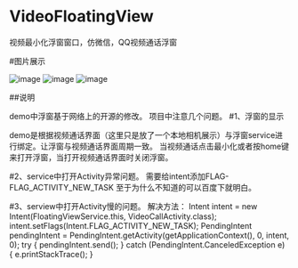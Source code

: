 # VideoFloatingView
视频最小化浮窗窗口，仿微信，QQ视频通话浮窗

#图片展示

![image](https://github.com/dalong982242260/VideoFloatingView/blob/master/jpg/1.jpg?raw=true)
![image](https://github.com/dalong982242260/VideoFloatingView/blob/master/jpg/2.jpg?raw=true)
![image](https://github.com/dalong982242260/VideoFloatingView/blob/master/jpg/3.jpg?raw=true)

##说明

demo中浮窗基于网络上的开源的修改。
项目中注意几个问题。
#1、浮窗的显示

demo是根据视频通话界面（这里只是放了一个本地相机展示）与浮窗service进行绑定。让浮窗与视频通话界面周期一致。
当视频通话点击最小化或者按home键来打开浮窗，当打开视频通话界面时关闭浮窗。

#2、service中打开Activity异常问题。
需要给intent添加FLAG-FLAG_ACTIVITY_NEW_TASK 至于为什么不知道的可以百度下就明白。

#3、serview中打开Activity慢的问题。
 解决方法：
     Intent intent = new Intent(FloatingViewService.this, VideoCallActivity.class);
     intent.setFlags(Intent.FLAG_ACTIVITY_NEW_TASK);
     PendingIntent pendingIntent = PendingIntent.getActivity(getApplicationContext(), 0, intent, 0);
     try {
          pendingIntent.send();
     } catch (PendingIntent.CanceledException e) {
          e.printStackTrace();
     } 
                    

